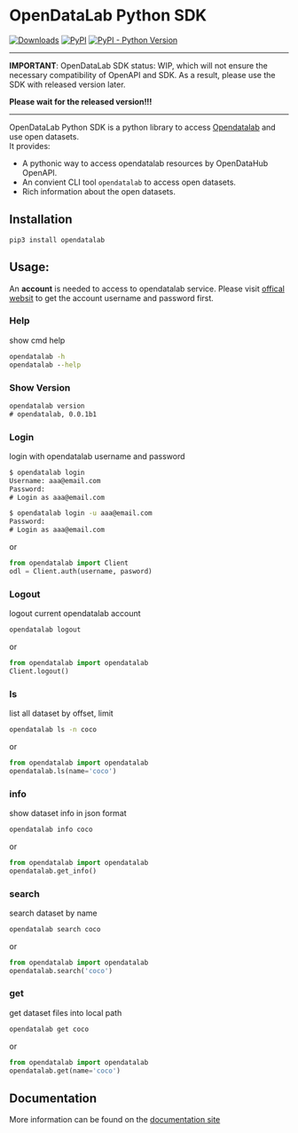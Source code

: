 # OpenDataLab Python SDK


[![Downloads](https://pepy.tech/badge/opendatalab/month)](https://pepy.tech/project/opendatalab)
[![PyPI](https://img.shields.io/pypi/v/opendatalab)](https://pypi.org/project/opendatalab/)
[![PyPI - Python Version](https://img.shields.io/pypi/pyversions/opendatalab)](https://pypi.org/project/opendatalab/)

---

**IMPORTANT**: OpenDataLab SDK status: WIP, which will not ensure the necessary compatibility of OpenAPI and SDK. As a result, please use the SDK with released version later.  

**Please wait for the released version!!!**

---

OpenDataLab Python SDK is a python library to access [Opendatalab](https://opendatalab.com/)
and use open datasets.  
It provides:

-   A pythonic way to access opendatalab resources by OpenDataHub OpenAPI.
-   An convient CLI tool `opendatalab` to access open datasets.
-   Rich information about the open datasets.

## Installation

```console
pip3 install opendatalab
```

## Usage:

An **account** is needed to access to opendatalab service.
Please visit [offical websit](https://opendatalab.com/register) to get the account username and password first.

### Help
show cmd help
```cmd
opendatalab -h
opendatalab --help
```

### Show Version
```cmd
opendatalab version
# opendatalab, 0.0.1b1
```

### Login
login with opendatalab username and password 
```cmd
$ opendatalab login 
Username: aaa@email.com 
Password:
# Login as aaa@email.com

$ opendatalab login -u aaa@email.com 
Password:
# Login as aaa@email.com

```
or 
```python
from opendatalab import Client
odl = Client.auth(username, pasword)

```

### Logout
logout current opendatalab account 
```cmd
opendatalab logout
```
or 
```python
from opendatalab import opendatalab
Client.logout()
```

### ls 
list all dataset by offset, limit
```cmd
opendatalab ls -n coco
```
or
```python
from opendatalab import opendatalab
opendatalab.ls(name='coco')
```

### info
show dataset info in json format
```cmd
opendatalab info coco
```
or
```python
from opendatalab import opendatalab
opendatalab.get_info()
```

### search
search dataset by name
```cmd
opendatalab search coco 
```
or
```python
from opendatalab import opendatalab
opendatalab.search('coco')
```

### get
get dataset files into local path
```cmd
opendatalab get coco 
```
or
```python
from opendatalab import opendatalab
opendatalab.get(name='coco')
``` 

## Documentation

More information can be found on the [documentation site](https://opendatalab.com/docs)